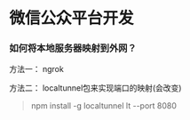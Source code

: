 # 微信公众平台开发

### 如何将本地服务器映射到外网？

方法一：
ngrok

方法二：
localtunnel包来实现端口的映射(会改变)
> npm install -g localtunnel
> lt --port 8080
